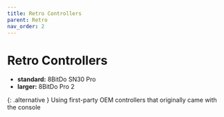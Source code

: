 ```yaml
---
title: Retro Controllers
parent: Retro
nav_order: 2
---
```

# Retro Controllers

- **standard:** 8BitDo SN30 Pro
- **larger:** 8BitDo Pro 2

{: .alternative }
Using first-party OEM controllers that originally came with the console